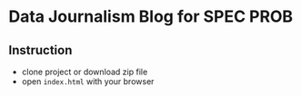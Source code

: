 # Data Journalism Blog for SPEC PROB

## Instruction

- clone project or download zip file
- open ```index.html``` with your browser
